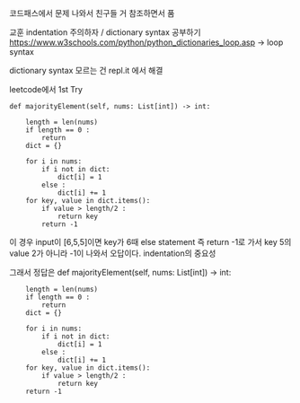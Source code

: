 코드패스에서 문제 나와서 친구들 거 참조하면서 품

교훈 indentation 주의하자 / dictionary syntax 공부하기
https://www.w3schools.com/python/python_dictionaries_loop.asp -> loop syntax

dictionary syntax 모르는 건 repl.it 에서 해결

leetcode에서 1st Try

    def majorityElement(self, nums: List[int]) -> int:  
        
        length = len(nums) 
        if length == 0 :
            return 
        dict = {}
        
        for i in nums:
            if i not in dict:
                dict[i] = 1
            else :
                dict[i] += 1
        for key, value in dict.items():
            if value > length/2 :
                return key
            return -1
     
이 경우 input이 [6,5,5]이면 key가 6때 else statement 즉 return -1로 가서 key 5의 value 2가 아니라 -1이 나와서 오답이다.
indentation의 중요성

그래서 정답은
    def majorityElement(self, nums: List[int]) -> int:  
        
        length = len(nums) 
        if length == 0 :
            return 
        dict = {}
        
        for i in nums:
            if i not in dict:
                dict[i] = 1
            else :
                dict[i] += 1
        for key, value in dict.items():
            if value > length/2 :
                return key
        return -1

